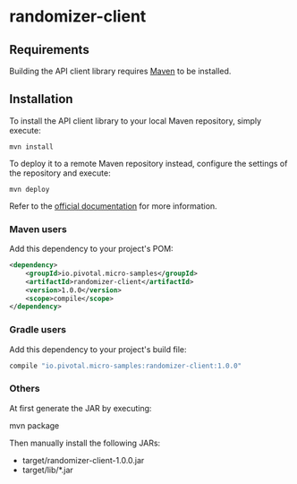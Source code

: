 # randomizer-client

## Requirements

Building the API client library requires [Maven](https://maven.apache.org/) to be installed.

## Installation

To install the API client library to your local Maven repository, simply execute:

```shell
mvn install
```

To deploy it to a remote Maven repository instead, configure the settings of the repository and execute:

```shell
mvn deploy
```

Refer to the [official documentation](https://maven.apache.org/plugins/maven-deploy-plugin/usage.html) for more information.

### Maven users

Add this dependency to your project's POM:

```xml
<dependency>
    <groupId>io.pivotal.micro-samples</groupId>
    <artifactId>randomizer-client</artifactId>
    <version>1.0.0</version>
    <scope>compile</scope>
</dependency>
```

### Gradle users

Add this dependency to your project's build file:

```groovy
compile "io.pivotal.micro-samples:randomizer-client:1.0.0"
```

### Others

At first generate the JAR by executing:

mvn package

Then manually install the following JARs:

* target/randomizer-client-1.0.0.jar
* target/lib/*.jar
